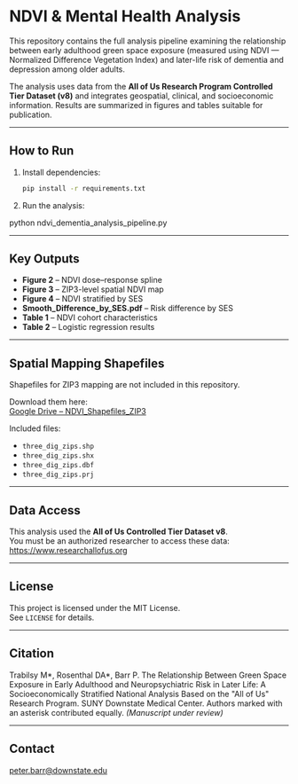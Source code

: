 # NDVI & Mental Health Analysis

This repository contains the full analysis pipeline examining the relationship between early adulthood green space exposure (measured using NDVI — Normalized Difference Vegetation Index) and later-life risk of dementia and depression among older adults.

The analysis uses data from the **All of Us Research Program Controlled Tier Dataset (v8)** and integrates geospatial, clinical, and socioeconomic information. Results are summarized in figures and tables suitable for publication.

---

## How to Run

1. Install dependencies:

   ```bash
   pip install -r requirements.txt

2. Run the analysis:

python ndvi_dementia_analysis_pipeline.py

---

## Key Outputs

- **Figure 2** – NDVI dose–response spline
- **Figure 3** – ZIP3-level spatial NDVI map
- **Figure 4** – NDVI stratified by SES
- **Smooth_Difference_by_SES.pdf** – Risk difference by SES
- **Table 1** – NDVI cohort characteristics
- **Table 2** – Logistic regression results

---

## Spatial Mapping Shapefiles

Shapefiles for ZIP3 mapping are not included in this repository.

Download them here:  
[Google Drive – NDVI_Shapefiles_ZIP3](https://drive.google.com/drive/folders/19BiQDEKbYPkRJN8mHImNF3-x7sN7PvQ3?usp=drive_link)

Included files:
- `three_dig_zips.shp`
- `three_dig_zips.shx`
- `three_dig_zips.dbf`
- `three_dig_zips.prj`

---

## Data Access

This analysis used the **All of Us Controlled Tier Dataset v8**.  
You must be an authorized researcher to access these data:  
https://www.researchallofus.org

---

## License

This project is licensed under the MIT License.  
See `LICENSE` for details.

---

## Citation

Trabilsy M*, Rosenthal DA*, Barr P.
The Relationship Between Green Space Exposure in Early Adulthood and Neuropsychiatric Risk in Later Life: A Socioeconomically Stratified National Analysis Based on the "All of Us" Research Program.
SUNY Downstate Medical Center.
Authors marked with an asterisk contributed equally.
*(Manuscript under review)*

---

## Contact

peter.barr@downstate.edu
